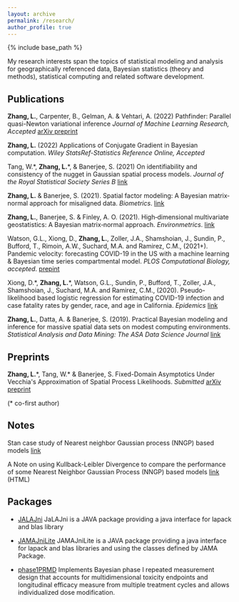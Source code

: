 ```yaml
---
layout: archive
permalink: /research/
author_profile: true
---
```


{% include base_path %}

My research interests span the topics of statistical modeling and analysis for geographically referenced data, Bayesian statistics (theory and methods), statistical computing and related software development.

## Publications 

**Zhang, L.**, Carpenter, B., Gelman, A. & Vehtari, A. (2022) Pathfinder: Parallel quasi-Newton variational inference *Journal of Machine Learning Research, Accepted* [arXiv preprint](https://arxiv.org/abs/2108.03782)

**Zhang, L.** (2022) Applications of Conjugate Gradient in Bayesian computation. *Wiley StatsRef-Statistics Reference Online, Accepted*

Tang, W.\*, **Zhang, L.**\*, & Banerjee, S. (2021) On identifiability and consistency of the nugget in Gaussian spatial process models. *Journal of the Royal Statistical Society Series B* [link](https://rss.onlinelibrary.wiley.com/doi/abs/10.1111/rssb.12472?casa_token=ffKWWdRcgpkAAAAA:oISkAvRSbQlGJfsh6vbQQkPWFyBnhYYli9cuyGpFBgsscaw6HC0AAwNCYlxo1H76djeHDCR8qiggR9hW)


**Zhang, L.** & Banerjee, S. (2021). Spatial factor modeling: A Bayesian matrix‐normal approach for misaligned data. *Biometrics*. [link](http://dx.doi.org/10.1111/biom.13452)


**Zhang, L.**, Banerjee, S. & Finley, A. O. (2021). High‐dimensional multivariate geostatistics: A Bayesian matrix‐normal approach. *Environmetrics*. [link](https://doi.org/10.1002%2Fenv.2675)


Watson, G.L., Xiong, D., **Zhang, L.**, Zoller, J.A., Shamshoian, J., Sundin, P., Bufford, T., Rimoin, A.W., Suchard, M.A. and Ramirez, C.M., (2021+). Pandemic velocity: forecasting COVID-19 in the US with a machine learning & Bayesian time series compartmental model. *PLOS Computational Biology, accepted*. [prepint](https://papers.ssrn.com/sol3/papers.cfm?abstract_id=3594606)


Xiong, D.\*, **Zhang, L.**\*, Watson, G.L., Sundin, P., Bufford, T., Zoller, J.A., Shamshoian, J., Suchard, M.A. and Ramirez, C.M., (2020). Pseudo-likelihood based logistic regression for estimating COVID-19 infection and case fatality rates by gender, race, and age in California. *Epidemics* [link](https://www.sciencedirect.com/science/article/pii/S1755436520300396)


**Zhang, L.**, Datta, A. & Banerjee, S. (2019). Practical Bayesian modeling and inference for massive spatial data sets on modest computing environments. *Statistical Analysis and Data Mining: The ASA Data Science Journal* [link](https://onlinelibrary.wiley.com/doi/abs/10.1002/sam.11413)


## Preprints

**Zhang, L.**\*, Tang, W.\* & Banerjee, S. Fixed-Domain Asymptotics Under Vecchia's Approximation of Spatial Process Likelihoods. *Submitted* [arXiv preprint](https://arxiv.org/abs/2101.08861)



(\* co-first author)

## Notes

Stan case study of Nearest neighbor Gaussian process (NNGP) based models [link](http://mc-stan.org/users/documentation/case-studies/nngp.html)

A Note on using Kullback-Leibler Divergence to compare the performance of some Nearest Neighbor Gaussian Process (NNGP) based models [link](http://LuZhangstat.github.io/files/KL-D_com.html) <span class="note">(HTML)</span>

## Packages
* [JALAJni](https://github.com/JaLAJni/JaLAJni)
JaLAJni is a JAVA package providing a java interface for lapack and blas library

* [JAMAJniLite](https://github.com/JAMAJni/JAMAJniLite)
JAMAJniLite is a JAVA package providing a java interface for lapack and blas libraries and using the classes defined by JAMA Package.

* [phase1PRMD](https://github.com/LuZhangstat/phase1PRMD) 
Implements Bayesian phase I repeated measurement design that accounts for multidimensional toxicity endpoints and longitudinal efficacy measure from multiple treatment cycles and allows individualized dose modification. 

